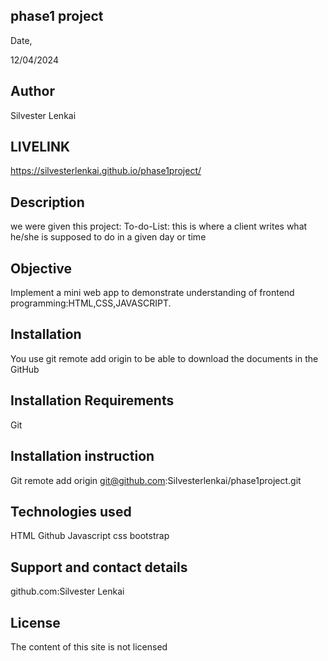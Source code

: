 ## phase1 project
Date,

12/04/2024
## Author

Silvester Lenkai
## LIVELINK
https://silvesterlenkai.github.io/phase1project/

## Description

we were given this project:
To-do-List: this is where a client writes what he/she is supposed to do in a given day or time
## Objective

Implement a mini web app to demonstrate understanding of frontend programming:HTML,CSS,JAVASCRIPT.

## Installation

You use git remote add origin to be able to download the documents in the GitHub
## Installation Requirements

Git
## Installation instruction

Git remote add origin git@github.com:Silvesterlenkai/phase1project.git
## Technologies used

HTML Github Javascript css bootstrap
## Support and contact details

github.com:Silvester Lenkai
## License
The content of this site is not licensed

